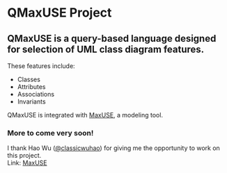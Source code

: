 # QMaxUSE Project

## QMaxUSE is a query-based language designed for selection of UML class diagram features.
These features include:
* Classes
* Attributes
* Associations
* Invariants

QMaxUSE is integrated with [MaxUSE](https://github.com/classicwuhao/maxuse), a modeling tool.

### More to come very soon!

I thank Hao Wu ([@classicwuhao](https://github.com/classicwuhao)) for giving me the opportunity to work on this project.
<br>Link: [MaxUSE](https://github.com/classicwuhao/maxuse)
